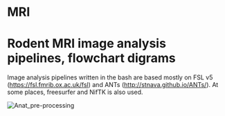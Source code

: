 #                       MRI
# Rodent MRI image analysis pipelines, flowchart digrams

Image analysis pipelines written in the bash are based mostly on FSL v5 (https://fsl.fmrib.ox.ac.uk/fsl) and ANTs (http://stnava.github.io/ANTs/). At some places, freesurfer and NifTK is also used.

![Anat_pre-processing](https://user-images.githubusercontent.com/78094939/135228509-d15c42dd-bc68-4363-9a3a-aab27a8bc12f.png)
